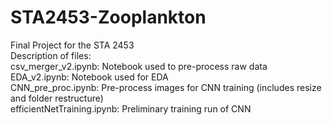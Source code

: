# STA2453-Zooplankton
Final Project for the STA 2453
<br />
Description of files:<br />
csv_merger_v2.ipynb: Notebook used to pre-process raw data<br />
EDA_v2.ipynb: Notebook used for EDA<br />
CNN_pre_proc.ipynb: Pre-process images for CNN training (includes resize and folder restructure)<br />
efficientNetTraining.ipynb: Preliminary training run of CNN<br />
